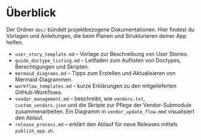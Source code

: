 # Überblick

Der Ordner `doc/` bündelt projektbezogene Dokumentationen. Hier findest du Vorlagen und Anleitungen, die beim Planen und Strukturieren deiner App helfen.

- `user_story_template.md` – Vorlage zur Beschreibung von User Stories.
- `guide_doctype_listing.md` – Leitfaden zum Auflisten von Doctypes, Berechtigungen und Skripten.
- `mermaid_diagrams.md` – Tipps zum Erstellen und Aktualisieren von Mermaid-Diagrammen.
- `workflow_templates.md` – kurze Erklärungen zu den mitgelieferten GitHub-Workflows.
- `vendor_management.md` – beschreibt, wie `vendors.txt`, `custom_vendors.json` und die Skripte zur Pflege der Vendor-Submodule zusammenarbeiten. Ein Diagramm in `vendor_update_flow.mmd` visualisiert den Ablauf.
- `release_process.md` – erklärt den Ablauf für neue Releases mittels `publish_app.sh`.
